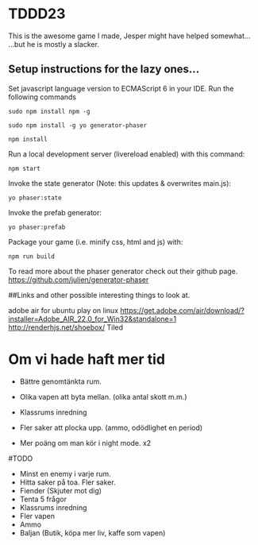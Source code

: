 # TDDD23
This is the awesome game I made, Jesper might have helped somewhat...  ...but he is mostly a slacker.

## Setup instructions for the lazy ones...
Set javascript language version to ECMAScript 6 in your IDE.
Run the following commands

```
sudo npm install npm -g

sudo npm install -g yo generator-phaser

npm install
```

Run a local development server (livereload enabled) with this command:
```
npm start
```


Invoke the state generator (Note: this updates & overwrites main.js):

```
yo phaser:state
```

Invoke the prefab generator:

```
yo phaser:prefab
```

Package your game (i.e. minify css, html and js) with:

```
npm run build
```

To read more about the phaser generator check out their github page.
https://github.com/julien/generator-phaser

##Links and other possible interesting things to look at.

adobe air for ubuntu
play on linux
https://get.adobe.com/air/download/?installer=Adobe_AIR_22.0_for_Win32&standalone=1
http://renderhjs.net/shoebox/
Tiled


# Om vi hade haft mer tid
* Bättre genomtänkta rum.
* Olika vapen att byta mellan. (olika antal skott m.m.)
* Klassrums inredning
* Fler saker att plocka upp. (ammo, odödlighet en period) 

* Mer poäng om man kör i night mode. x2 


#TODO
* Minst en enemy i varje rum.
* Hitta saker på toa. Fler saker.
* Fiender (Skjuter mot dig)
* Tenta 5 frågor
* Klassrums inredning
* Fler vapen
* Ammo
* Baljan (Butik, köpa mer liv, kaffe som vapen)